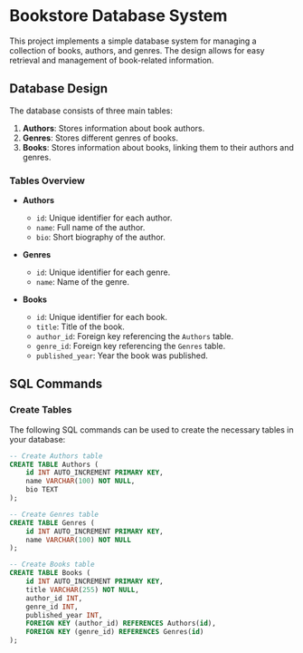 # Bookstore Database System

This project implements a simple database system for managing a collection of books, authors, and genres. The design allows for easy retrieval and management of book-related information.

## Database Design

The database consists of three main tables:

1. **Authors**: Stores information about book authors.
2. **Genres**: Stores different genres of books.
3. **Books**: Stores information about books, linking them to their authors and genres.

### Tables Overview

- **Authors**
  - `id`: Unique identifier for each author.
  - `name`: Full name of the author.
  - `bio`: Short biography of the author.

- **Genres**
  - `id`: Unique identifier for each genre.
  - `name`: Name of the genre.

- **Books**
  - `id`: Unique identifier for each book.
  - `title`: Title of the book.
  - `author_id`: Foreign key referencing the `Authors` table.
  - `genre_id`: Foreign key referencing the `Genres` table.
  - `published_year`: Year the book was published.

## SQL Commands

### Create Tables

The following SQL commands can be used to create the necessary tables in your database:

```sql
-- Create Authors table
CREATE TABLE Authors (
    id INT AUTO_INCREMENT PRIMARY KEY,
    name VARCHAR(100) NOT NULL,
    bio TEXT
);

-- Create Genres table
CREATE TABLE Genres (
    id INT AUTO_INCREMENT PRIMARY KEY,
    name VARCHAR(100) NOT NULL
);

-- Create Books table
CREATE TABLE Books (
    id INT AUTO_INCREMENT PRIMARY KEY,
    title VARCHAR(255) NOT NULL,
    author_id INT,
    genre_id INT,
    published_year INT,
    FOREIGN KEY (author_id) REFERENCES Authors(id),
    FOREIGN KEY (genre_id) REFERENCES Genres(id)
);

